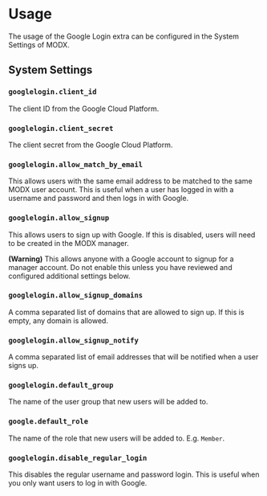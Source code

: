 # Usage

The usage of the Google Login extra can be configured in the System Settings of MODX.

## System Settings

### `googlelogin.client_id`
The client ID from the Google Cloud Platform.

### `googlelogin.client_secret`
The client secret from the Google Cloud Platform.

### `googlelogin.allow_match_by_email`
This allows users with the same email address to be matched to the same MODX user account. This is useful when a user has logged in with a username and password and then logs in with Google.

### `googlelogin.allow_signup`
This allows users to sign up with Google. If this is disabled, users will need to be created in the MODX manager.

**(Warning)** This allows anyone with a Google account to signup for a manager account. Do not enable this unless you have reviewed and configured additional settings below.

### `googlelogin.allow_signup_domains`
A comma separated list of domains that are allowed to sign up. If this is empty, any domain is allowed.

### `googlelogin.allow_signup_notify`
A comma separated list of email addresses that will be notified when a user signs up.

### `googlelogin.default_group`
The name of the user group that new users will be added to.

### `google.default_role`
The name of the role that new users will be added to. E.g. `Member`.

### `googlelogin.disable_regular_login`
This disables the regular username and password login. This is useful when you only want users to log in with Google.